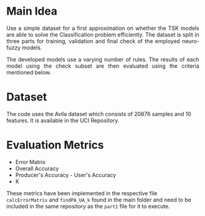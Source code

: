 # Main Idea
<p align=justify> Use a simple dataset for a first approximation on whether the TSK models are able to solve the Classification problem efficiently. The dataset is split in three parts for training, validation and final check of the employed neuro-fuzzy models. <br></p>
<p align=justify> The developed models use a varying number of rules.  The results of each model using the check subset are then evaluated using the criteria mentioned below. <br></p>


# Dataset
The code uses the Avila dataset which consists of 20876 samples and 10 features. It is available in the UCI Repository. 

# Evaluation Metrics 
- Error Matrix
- Overall Accuracy
- Producer's Accuracy - User's Accuracy
- K

These metrics have been implemented in the respective file `calcErrorMatrix` and `findPA_UA_k` found in the main folder and need to be included in the same repository as the `part1` file for it to execute.
